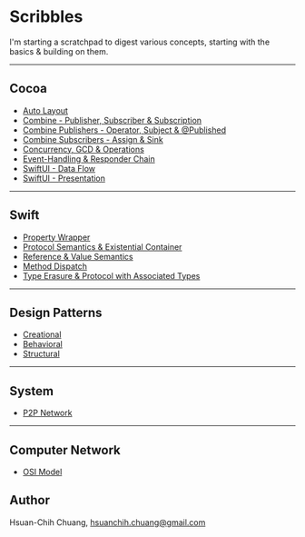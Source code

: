 # Scribbles

I'm starting a scratchpad to digest various concepts, starting with the basics & building on them.

---
## Cocoa
* [Auto Layout](Cocoa/Auto-Layout.md)
* [Combine - Publisher, Subscriber & Subscription](Cocoa/Combine-Publisher-Subscriber-Subscription.md)
* [Combine Publishers - Operator, Subject & @Published](Cocoa/Combine-Publishers-Operator-Subject-Published.md)
* [Combine Subscribers - Assign & Sink](Cocoa/Combine-Subscribers-Assign-Sink.md)
* [Concurrency, GCD & Operations](Cocoa/Concurrency-GCD-Operations.md)
* [Event-Handling & Responder Chain](Cocoa/Event-Handling-And-Responder-Chain.md)
* [SwiftUI - Data Flow](Cocoa/SwiftUI-Data-Flow.md)
* [SwiftUI - Presentation](Cocoa/SwiftUI-Presentation.md)

---
## Swift
* [Property Wrapper](Swift/Property-Wrapper.md)
* [Protocol Semantics & Existential Container](Swift/Protocol-Existential-Container.md)
* [Reference & Value Semantics](Swift/References-And-Values.md)
* [Method Dispatch](Swift/Method-Dispatch.md)
* [Type Erasure & Protocol with Associated Types](Swift/Type-Erasure-And-Protocol-Associated-Types.md)

---
## Design Patterns
* [Creational](Design-Patterns/Creational.md)
* [Behavioral](Design-Patterns/Behavioral.md)
* [Structural](Design-Patterns/Structural.md)

---
## System
* [P2P Network](System/P2P-Network.md)

---
## Computer Network
* [OSI Model](Computer-Network/OSI-Model.md)

## Author

Hsuan-Chih Chuang, <hsuanchih.chuang@gmail.com>
